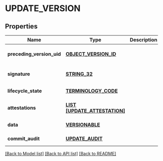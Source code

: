# UPDATE_VERSION

## Properties
Name | Type | Description | Notes
------------ | ------------- | ------------- | -------------
**preceding_version_uid** | [**OBJECT_VERSION_ID**](ObjectVersionId.md) |  | [optional] [default to null]
**signature** | [**STRING_32**](STRING_32.md) |  | [optional] [default to null]
**lifecycle_state** | [**TERMINOLOGY_CODE**](TerminologyCode.md) |  | [default to null]
**attestations** | [**LIST [UPDATE_ATTESTATION]**](UpdateAttestation.md) |  | [optional] [default to null]
**data** | [**VERSIONABLE**](Versionable.md) |  | [default to null]
**commit_audit** | [**UPDATE_AUDIT**](UpdateAudit.md) |  | [default to null]

[[Back to Model list]](../README.md#documentation-for-models) [[Back to API list]](../README.md#documentation-for-api-endpoints) [[Back to README]](../README.md)


